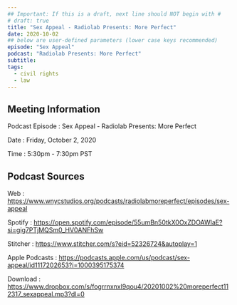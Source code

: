 ```yaml
---
## Important: If this is a draft, next line should NOT begin with #
# draft: true
title: "Sex Appeal - Radiolab Presents: More Perfect"
date: 2020-10-02
## below are user-defined parameters (lower case keys recommended)
episode: "Sex Appeal"
podcast: "Radiolab Presents: More Perfect"
subtitle:
tags:
  - civil rights
  - law
---
```


## Meeting Information

Podcast Episode
:   Sex Appeal - Radiolab Presents: More Perfect

Date
:   Friday, October 2, 2020

Time
:   5:30pm - 7:30pm PST

## Podcast Sources

Web
:   https://www.wnycstudios.org/podcasts/radiolabmoreperfect/episodes/sex-appeal

Spotify
:   https://open.spotify.com/episode/55umBn50tkX0OxZDOAWlaE?si=gig7PTjMQSm0_HV0ANFhSw

Stitcher
:   https://www.stitcher.com/s?eid=52326724&autoplay=1

Apple Podcasts
:   https://podcasts.apple.com/us/podcast/sex-appeal/id1117202653?i=1000395175374

Download
:   https://www.dropbox.com/s/fogrrnxnxl9qou4/20201002%20moreperfect112317_sexappeal.mp3?dl=0

